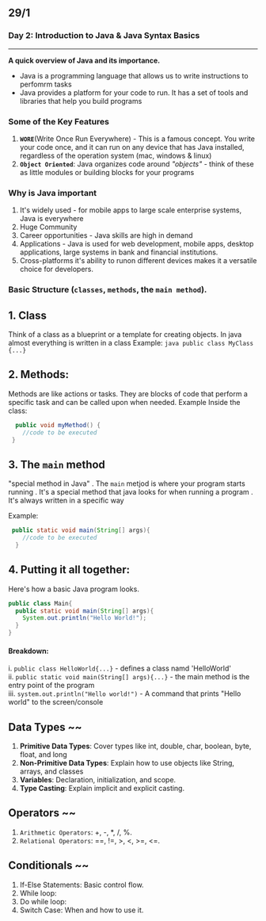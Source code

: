## 29/1

### Day 2: Introduction to Java & Java Syntax Basics
<hr>

<b>A quick overview of Java and its importance.</b>
 - Java is a programming language that allows us to write instructions to perfomrm tasks
 - Java provides a platform for your code to run. It has a set of tools and libraries that help you build programs
   
### Some of the Key Features 
   1. <strong>`WORE`</strong>(Write Once Run Everywhere) - This is a famous concept. You write your code once, and it can run on any device that has Java installed, regardless of the operation system (mac, windows & linux)
   2. <strong>`Object Oriented`</strong>: Java organizes code around <i>"objects"</i> - think of these as little modules or building blocks for your programs

   ### Why is Java important
   1. It's widely used - for mobile apps to large scale enterprise systems, Java is everywhere
   2. Huge Community 
   3. Career opportunities - Java skills are high in demand
   4. Applications - Java is used for web development, mobile apps, desktop applications, large systems in bank and financial institutions.
   5. Cross-platforms it's ability to runon different devices makes it a versatile choice for developers.

### Basic Structure (`classes`, `methods`, the `main method`).
## 1. Class
 Think of a class as a blueprint or a template for creating objects. In java almost everything is written in a class
    Example: 
    ```java
     public class MyClass {...}
    ```
   
## 2. Methods: 
Methods are like actions or tasks. They are blocks of code that perform a specific task and can be called upon when needed.
Example Inside the class:  
    
```java
  public void myMethod() {
    //code to be executed
 }
```
## 3. The `main` method
"special method in Java"
      . The `main` metjod is where your program starts running
      . It's a special method that java looks for when running a program 
      . It's always written in a specific way

Example:
```java
 public static void main(String[] args){
    //code to be executed
  }
```
## 4. Putting it all together:
Here's how a basic Java program looks.
```java
public class Main{
  public static void main(String[] args){
    System.out.println("Hello World!");
  }
}
```

#### Breakdown:
  i. `public class HelloWorld{...}` - defines a class namd 'HelloWorld'<br>
  ii. `public static void main(String[] args){...}` - the main method is the entry point of the program<br>
  iii. `system.out.println("Hello world!")` - A command that prints "Hello world" to the screen/console


## Data Types ~~
1. <b>Primitive Data Types</b>: Cover types like int, double, char, boolean, byte, float, and long
2. <b>Non-Primitive Data Types</b>: Explain how to use objects like String, arrays, and classes
2. <b>Variables</b>: Declaration, initialization, and scope.
3. <b>Type Casting</b>: Explain implicit and explicit casting.


## Operators ~~
1. `Arithmetic Operators`: +, -, *, /, %.
2. `Relational Operators`: ==, !=, >, <, >=, <=.

## Conditionals ~~
1. If-Else Statements: Basic control flow.
2. While loop: 
3. Do while loop:
4. Switch Case: When and how to use it.
